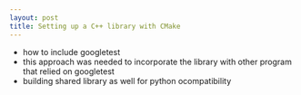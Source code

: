 ```yaml
---
layout: post
title: Setting up a C++ library with CMake
---
```


- how to include googletest
- this approach was needed to incorporate the library with other program that relied on googletest
- building shared library as well for python ocompatibility

